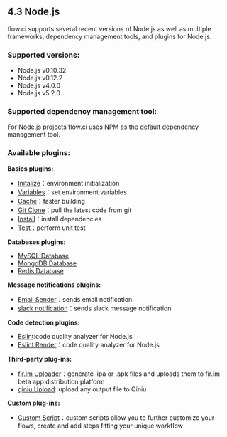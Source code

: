 
## 4.3 Node.js

flow.ci supports several recent versions of Node.js as well as multiple frameworks, dependency management tools, and plugins for Node.js.


### Supported versions:

- Node.js v0.10.32
- Node.js v0.12.2
- Node.js v4.0.0
- Node.js v5.2.0


### Supported dependency management tool:

For Node.js projcets flow.ci uses NPM as the default dependency management tool.

### Available plugins:

<b>Basics plugins:</b>
- [Initalize](./plugins_initialize.html)：environment initialization 
- [Variables](./plugins_variables.html)：set environment variables
- [Cache](./plugins_cache.html)：faster building
- [Git Clone](./plugins_git_clone.html)：pull the latest code from git
- [Install](./plugins_install.html)：install dependencies
- [Test](./plugins_test.html)：perform unit test

<b>Databases plugins:</b>
- [MySQL Database](./plugins_mysql_database.html)
- [MongoDB Database](./plugins_mongodb_database.html)
- [Redis Database](./plugins_redis_database.html)

<b>Message notifications plugins:</b>
- [Email Sender](./plugins_email_sender.html)：sends email notification 
- [slack notification](./plugins_slack_notification.html)：sends slack message notification

<b>Code detection plugins:</b>
- [Eslint](./plugins_eslint.md):code quality analyzer for Node.js 
- [Eslint Render](./plugins_eslint_render.md)：code quality analyzer for Node.js 

<b>Third-party plug-ins:</b>
- [fir.im Uploader](./plugins_firim_uploader.html)：generate .ipa or .apk files and uploads them to fir.im beta app distribution platform
- [qiniu Upload](./plugins_qiniu_upload.html): upload any output file to Qiniu

<b>Custom plug-ins:</b>
- [Custom Script](./plugins_custom_script.html)：custom scripts allow you to further customize your flows, create and add steps fitting your unique workflow
